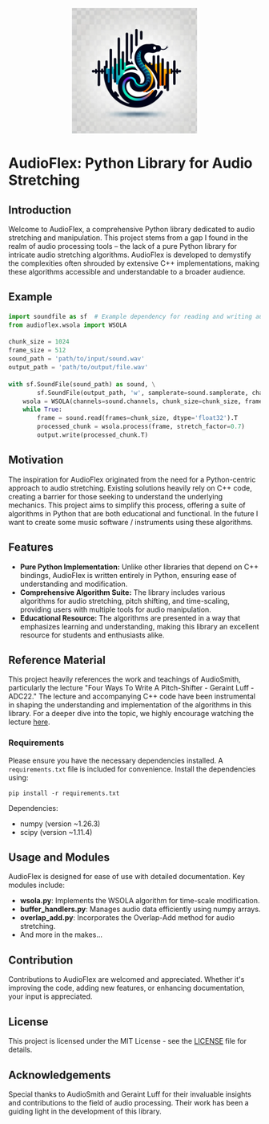 <p align="center">
    <img src="logo.png" alt="drawing" width="250" />
</p>


# AudioFlex: Python Library for Audio Stretching

## Introduction
Welcome to AudioFlex, a comprehensive Python library dedicated to audio stretching and manipulation. This project stems from a gap I found in the realm of audio processing tools – the lack of a pure Python library for intricate audio stretching algorithms. AudioFlex is developed to demystify the complexities often shrouded by extensive C++ implementations, making these algorithms accessible and understandable to a broader audience.

## Example

```python
import soundfile as sf  # Example dependency for reading and writing audio
from audioflex.wsola import WSOLA

chunk_size = 1024
frame_size = 512
sound_path = 'path/to/input/sound.wav'
output_path = 'path/to/output/file.wav'

with sf.SoundFile(sound_path) as sound, \
        sf.SoundFile(output_path, 'w', samplerate=sound.samplerate, channels=sound.channels) as output:
    wsola = WSOLA(channels=sound.channels, chunk_size=chunk_size, frame_size=frame_size)
    while True:
        frame = sound.read(frames=chunk_size, dtype='float32').T
        processed_chunk = wsola.process(frame, stretch_factor=0.7)
        output.write(processed_chunk.T)
```

## Motivation
The inspiration for AudioFlex originated from the need for a Python-centric approach to audio stretching. Existing solutions heavily rely on C++ code, creating a barrier for those seeking to understand the underlying mechanics. This project aims to simplify this process, offering a suite of algorithms in Python that are both educational and functional.
In the future I want to create some music software / instruments using these algorithms.

## Features
- **Pure Python Implementation:** Unlike other libraries that depend on C++ bindings, AudioFlex is written entirely in Python, ensuring ease of understanding and modification.
- **Comprehensive Algorithm Suite:** The library includes various algorithms for audio stretching, pitch shifting, and time-scaling, providing users with multiple tools for audio manipulation.
- **Educational Resource:** The algorithms are presented in a way that emphasizes learning and understanding, making this library an excellent resource for students and enthusiasts alike.

## Reference Material
This project heavily references the work and teachings of AudioSmith, particularly the lecture "Four Ways To Write A Pitch-Shifter - Geraint Luff - ADC22." The lecture and accompanying C++ code have been instrumental in shaping the understanding and implementation of the algorithms in this library. For a deeper dive into the topic, we highly encourage watching the lecture [here](https://www.youtube.com/watch?v=fJUmmcGKZMI&t=569s).

### Requirements
Please ensure you have the necessary dependencies installed. A `requirements.txt` file is included for convenience. Install the dependencies using:
```
pip install -r requirements.txt
```

Dependencies:
- numpy (version ~1.26.3)
- scipy (version ~1.11.4)

## Usage and Modules
AudioFlex is designed for ease of use with detailed documentation. Key modules include:

- **wsola.py**: Implements the WSOLA algorithm for time-scale modification.
- **buffer_handlers.py**: Manages audio data efficiently using numpy arrays.
- **overlap_add.py**: Incorporates the Overlap-Add method for audio stretching.
- And more in the makes...

## Contribution
Contributions to AudioFlex are welcomed and appreciated. Whether it's improving the code, adding new features, or enhancing documentation, your input is appreciated.

## License
This project is licensed under the MIT License - see the [LICENSE](LICENSE) file for details.

## Acknowledgements
Special thanks to AudioSmith and Geraint Luff for their invaluable insights and contributions to the field of audio processing. Their work has been a guiding light in the development of this library.
